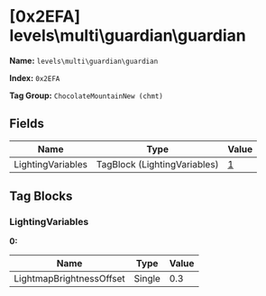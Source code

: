 # [0x2EFA] levels\multi\guardian\guardian

**Name:** ```levels\multi\guardian\guardian```

**Index:** ```0x2EFA```

**Tag Group:** ```ChocolateMountainNew (chmt)```

## Fields

Name	| Type	| Value
---	|---	|---	|
LightingVariables	|TagBlock (LightingVariables)	|[1](#lightingvariables)


## Tag Blocks

### LightingVariables

**0:**

Name	| Type	| Value
---	|---	|---	|
LightmapBrightnessOffset	|Single	|0.3


